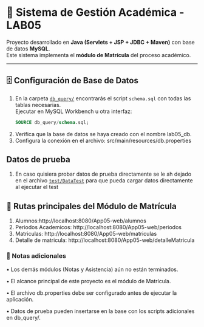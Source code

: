 # 📘 Sistema de Gestión Académica - LAB05

Proyecto desarrollado en **Java (Servlets + JSP + JDBC + Maven)** con base de datos **MySQL**.  
Este sistema implementa el **módulo de Matrícula** del proceso académico.

---

## 🗄️ Configuración de Base de Datos
1. En la carpeta [`db_query/`](./db_query) encontrarás el script `schema.sql` con todas las tablas necesarias.  
   Ejecutar en MySQL Workbench u otra interfaz:
   ```sql
   SOURCE db_query/schema.sql;
2. Verifica que la base de datos se haya creado con el nombre lab05_db.
3. Configura la conexión en el archivo:
   src/main/resources/db.properties

## Datos de prueba
1. En caso quisiera probar datos de prueba directamente se le ah dejado en el archivo [`test/DataTest`](./src/main/java/pe/edu/tecsup/lab05/app05web/test/DataTest.java) para que pueda cargar datos directamente al ejecutar el test

## 📌 Rutas principales del Módulo de Matrícula 

1. Alumnos:http://localhost:8080/App05-web/alumnos
2. Periodos Academicos: http://localhost:8080/App05-web/periodos
3. Matriculas: http://localhost:8080/App05-web/matriculas
4. Detalle de matricula: http://localhost:8080/App05-web/detalleMatricula

### 📖 Notas adicionales

•	Los demás módulos (Notas y Asistencia) aún no están terminados.

•	El alcance principal de este proyecto es el módulo de Matrícula.

•	El archivo db.properties debe ser configurado antes de ejecutar la aplicación.

•	Datos de prueba pueden insertarse en la base con los scripts adicionales en db_query/.